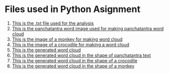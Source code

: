 # Files used in Python Asignment
<ol>
  <li><a href="Assignment 2/Python Assignment/Panchatantra.txt" target="blank">This is the .txt file used for the analysis</a></li>
  <li><a href="Assignment 2/Python Assignment/Panchatantra word image.png" target="blank">This is the panchatantra word image used for making panchatantra word cloud</a></li>
  <li><a href="Assignment 2/Python Assignment/Monkey image for word cloud.png" target="blank">This is the image of a monkey for making word cloud</a></li>
  <li><a href="Assignment 2/Python Assignment/Crocodile image for word cloud.png" target="blank">This is the image of a crocodile for making a word cloud</a></li>
  <li><a href="Assignment 2/Python Assignment/Word cloud image.png" target="blank">This is the generated word cloud</a></li>
  <li><a href="Assignment 2/Python Assignment/Word cloud image in the shape of panchatantra text.png" target="blank">This is the generated word cloud in the shape of panchatantra text</a></li>
  <li><a href="Assignment 2/Python Assignment/Word cloud image in the shape of a crocodile.png" target="blank">This is the generated word cloud in the shape of a crocodile</a></li>
  <li><a href="Assignment 2/Python Assignment/Word cloud image in the shape of a monkey.png" target="blank">This is the generated word cloud in the shape of a monkey</a></li>
  </ol>
